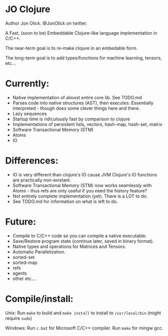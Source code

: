# JO Clojure

Author Jon Olick. @JonOlick on twitter. 

A Fast, (soon to be) Embeddable Clojure-like language implementation in C/C++. 

The near-term goal is to re-make clojure in an embedable form. 

The long-term goal is to add types/functions for machine learning, tensors, etc... 

# Currently:
* Native implementation of almost entire core lib. See TODO.md
* Parses code into native structures (AST), then executes. Essentially interpreted - though does some clever things here and there. 
* Lazy sequences
* Startup time is ridiculously fast by comparison to clojure
* Implementations of persistent lists, vectors, hash-map, hash-set, matrix
* Software Transactional Memory (STM)
* Atoms
* IO

# Differences:
* IO is very different than clojure's IO cause JVM Clojure's IO functions are practically non-existant. 
* Software Transactional Memory (STM) now works seamlessly with Atoms - thus refs are only useful if you need the history feature?
* Not entirely complete implementation (yet). There is a LOT to do.
* See TODO.md for information on what is left to do.

# Future:
* Compile to C/C++ code so you can compile a native executable. 
* Save/Restore program state (continue later, saved in binary format). 
* Native types and operations for Matrices and Tensors. 
* Automatic Parallelization.
* sorted-set
* sorted-map
* refs
* agents
* other etc....

# Compile/install:

Unix:
Run `make` to build and `make install` to install to `/usr/local/bin` (might require `sudo`)

Windows:
Run `c.bat` for Microsoft C/C++ compiler. Run `make` for mingw gcc.

